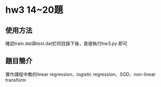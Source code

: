 # hw3 14~20題
## 使用方法
確認train.dat與test.dat於同目錄下後，直接執行hw3.py 即可

## 題目簡介
實作課程中教的linear regression、logistic regression、SGD、non-linear transform